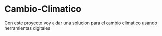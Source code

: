 # Cambio-Climatico
Con este proyecto voy a dar una solucion para el cambio climatico usando herramientas digitales
